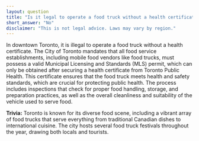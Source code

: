 ```yaml
---
layout: question
title: "Is it legal to operate a food truck without a health certificate in downtown Toronto?"
short_answer: "No"
disclaimer: "This is not legal advice. Laws may vary by region."
---
```


In downtown Toronto, it is illegal to operate a food truck without a health certificate. The City of Toronto mandates that all food service establishments, including mobile food vendors like food trucks, must possess a valid Municipal Licensing and Standards (MLS) permit, which can only be obtained after securing a health certificate from Toronto Public Health. This certificate ensures that the food truck meets health and safety standards, which are crucial for protecting public health. The process includes inspections that check for proper food handling, storage, and preparation practices, as well as the overall cleanliness and suitability of the vehicle used to serve food.

**Trivia:** Toronto is known for its diverse food scene, including a vibrant array of food trucks that serve everything from traditional Canadian dishes to international cuisine. The city hosts several food truck festivals throughout the year, drawing both locals and tourists.

